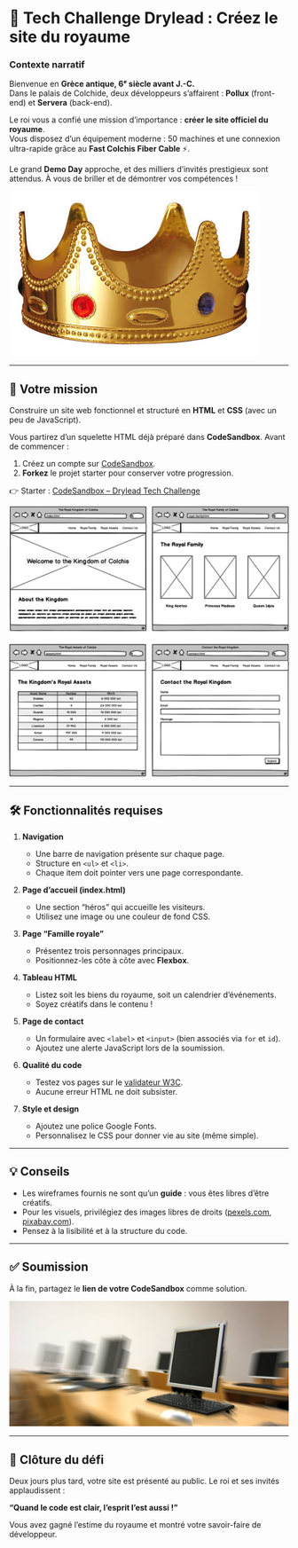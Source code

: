 # 🚀 Tech Challenge Drylead : Créez le site du royaume

### **Contexte narratif**
Bienvenue en **Grèce antique, 6ᵉ siècle avant J.-C.**  
Dans le palais de Colchide, deux développeurs s’affairent : **Pollux** (front-end) et **Servera** (back-end).

Le roi vous a confié une mission d’importance : **créer le site officiel du royaume**.  
Vous disposez d’un équipement moderne : 50 machines et une connexion ultra-rapide grâce au **Fast Colchis Fiber Cable** ⚡.

Le grand **Demo Day** approche, et des milliers d’invités prestigieux sont attendus. À vous de briller et de démontrer vos compétences !

![image](Image450x297.jpg)

---

## 🎯 Votre mission
Construire un site web fonctionnel et structuré en **HTML** et **CSS** (avec un peu de JavaScript).

Vous partirez d’un squelette HTML déjà préparé dans **CodeSandbox**. Avant de commencer :
1. Créez un compte sur [CodeSandbox](https://codesandbox.io).
2. **Forkez** le projet starter pour conserver votre progression.

👉 Starter : [CodeSandbox – Drylead Tech Challenge]([https://codesandbox.io/s/techchallenge-web-dev-starter-mf0ep?file=/index.html](https://codesandbox.io/p/sandbox/n38plj))

![The Royal Kingdom wireframes](Image1226x1185.png)

---

## 🛠️ Fonctionnalités requises

1. **Navigation**
    - Une barre de navigation présente sur chaque page.
    - Structure en `<ul>` et `<li>`.
    - Chaque item doit pointer vers une page correspondante.

2. **Page d’accueil (index.html)**
    - Une section “héros” qui accueille les visiteurs.
    - Utilisez une image ou une couleur de fond CSS.

3. **Page “Famille royale”**
    - Présentez trois personnages principaux.
    - Positionnez-les côte à côte avec **Flexbox**.

4. **Tableau HTML**
    - Listez soit les biens du royaume, soit un calendrier d’événements.
    - Soyez créatifs dans le contenu !

5. **Page de contact**
    - Un formulaire avec `<label>` et `<input>` (bien associés via `for` et `id`).
    - Ajoutez une alerte JavaScript lors de la soumission.

6. **Qualité du code**
    - Testez vos pages sur le [validateur W3C](https://validator.w3.org/#validate_by_input).
    - Aucune erreur HTML ne doit subsister.

7. **Style et design**
    - Ajoutez une police Google Fonts.
    - Personnalisez le CSS pour donner vie au site (même simple).

---

## 💡 Conseils
- Les wireframes fournis ne sont qu’un **guide** : vous êtes libres d’être créatifs.
- Pour les visuels, privilégiez des images libres de droits ([pexels.com](https://www.pexels.com/), [pixabay.com](https://pixabay.com/)).
- Pensez à la lisibilité et à la structure du code.

---

## ✅ Soumission
À la fin, partagez le **lien de votre CodeSandbox** comme solution.

![image](Image600x270.jpg)

---

## 🎉 Clôture du défi
Deux jours plus tard, votre site est présenté au public. Le roi et ses invités applaudissent :

**“Quand le code est clair, l’esprit l’est aussi !”**

Vous avez gagné l’estime du royaume et montré votre savoir-faire de développeur.
